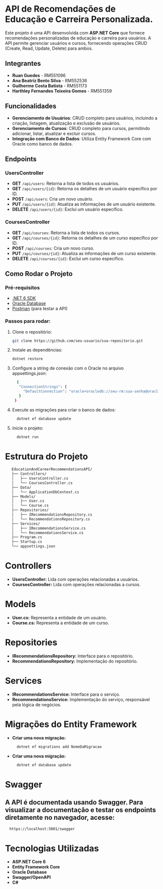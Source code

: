 # API de Recomendações de Educação e Carreira Personalizada.

Este projeto é uma API desenvolvida com **ASP.NET Core** que fornece recomendações personalizadas de educação e carreira para usuários. A API permite gerenciar usuários e cursos, fornecendo operações CRUD (Create, Read, Update, Delete) para ambos.

## Integrantes
- **Ruan Guedes** - RM551096
- **Ana Beatriz Bento Silva** - RM552536
- **Guilherme Costa Batista** - RM551173
- **Harthley Fernandes Teixeira Gomes** - RM551359

## Funcionalidades

- **Gerenciamento de Usuários**: CRUD completo para usuários, incluindo a criação, listagem, atualização e exclusão de usuários.
- **Gerenciamento de Cursos**: CRUD completo para cursos, permitindo adicionar, listar, atualizar e excluir cursos.
- **Integração com Banco de Dados**: Utiliza Entity Framework Core com Oracle como banco de dados.

## Endpoints

### UsersController

- **GET** `/api/users`: Retorna a lista de todos os usuários.
- **GET** `/api/users/{id}`: Retorna os detalhes de um usuário específico por ID.
- **POST** `/api/users`: Cria um novo usuário.
- **PUT** `/api/users/{id}`: Atualiza as informações de um usuário existente.
- **DELETE** `/api/users/{id}`: Exclui um usuário específico.

### CoursesController

- **GET** `/api/courses`: Retorna a lista de todos os cursos.
- **GET** `/api/courses/{id}`: Retorna os detalhes de um curso específico por ID.
- **POST** `/api/courses`: Cria um novo curso.
- **PUT** `/api/courses/{id}`: Atualiza as informações de um curso existente.
- **DELETE** `/api/courses/{id}`: Exclui um curso específico.

## Como Rodar o Projeto

### Pré-requisitos

- [.NET 6 SDK](https://dotnet.microsoft.com/download/dotnet/6.0)
- [Oracle Database](https://www.oracle.com/database/)
- [Postman](https://www.postman.com/) (para testar a API)

### Passos para rodar:

1. Clone o repositório:
   ```bash
   git clone https://github.com/seu-usuario/sua-repositorio.git


2. Instale as dependências:
   ```bash
   dotnet restore

3. Configure a string de conexão com o Oracle no arquivo appsettings.json:
   ```bash
     {
      "ConnectionStrings": {
        "DefaultConnection": "oracle+oracledb://seu-rm:sua-senha@oracle.fiap.com.br:1521/ORCL"
      }
    }

4. Execute as migrações para criar o banco de dados:
   ```bash
     dotnet ef database update

5. Inicie o projeto:
   ```bash
     dotnet run

# Estrutura do Projeto
   ```bash
      EducationAndCareerRecommendationsAPI/
      ├── Controllers/
      │   ├── UsersController.cs
      │   └── CoursesController.cs
      ├── Data/
      │   └── ApplicationDbContext.cs
      ├── Models/
      │   ├── User.cs
      │   └── Course.cs
      ├── Repositories/
      │   ├── IRecommendationsRepository.cs
      │   └── RecommendationsRepository.cs
      ├── Services/
      │   ├── IRecommendationsService.cs
      │   └── RecommendationsService.cs
      ├── Program.cs
      ├── Startup.cs
      └── appsettings.json
   ```

# Controllers
- **UsersController:** Lida com operações relacionadas a usuários.
- **CoursesController:** Lida com operações relacionadas a cursos.
  
# Models
- **User.cs:** Representa a entidade de um usuário.
- **Course.cs:** Representa a entidade de um curso.
  
# Repositories
- **IRecommendationsRepository:** Interface para o repositório.
- **RecommendationsRepository:** Implementação do repositório.
  
# Services
- **IRecommendationsService:** Interface para o serviço.
- **RecommendationsService:** Implementação do serviço, responsável pela lógica de negócios.

# Migrações do Entity Framework
 - **Criar uma nova migração:**
     ```bash
       dotnet ef migrations add NomeDaMigracao

 - **Criar uma nova migração:**
     ```bash
       dotnet ef database update

# Swagger
## A API é documentada usando Swagger. Para visualizar a documentação e testar os endpoints diretamente no navegador, acesse:     
```bash
  https://localhost:5001/swagger
````

# Tecnologias Utilizadas
- **ASP.NET Core 6**
- **Entity Framework Core**
- **Oracle Database**
- **Swagger/OpenAPI**
- **C#**


